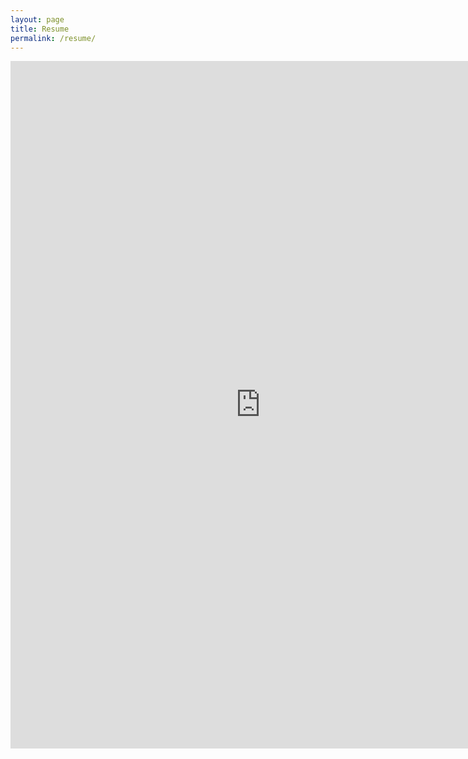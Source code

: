 ```yaml
---
layout: page
title: Resume
permalink: /resume/
---
```

<embed src="https://raw.githubusercontent.com/bgert/bgert.github.io/81d1491b222d31844fc368953ebbbf1252738563/Ben%20Gertz%20internet%20resume.pdf" width="800px" height="1100px" />